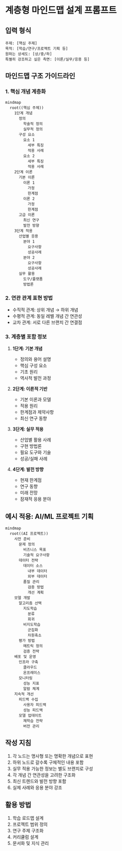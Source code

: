 # 계층형 마인드맵 설계 프롬프트

## 입력 형식
```
주제: [핵심 주제]
목적: [학습/연구/프로젝트 기획 등]
원하는 상세도: [상/중/하]
특별히 강조하고 싶은 측면: [이론/실무/응용 등]
```

## 마인드맵 구조 가이드라인

### 1. 핵심 개념 계층화
```mermaid
mindmap
  root((핵심 주제))
    1단계 개념
      정의
        학술적 정의
        실무적 정의
      구성 요소
        요소 1
          세부 특징
          적용 사례
        요소 2
          세부 특징
          적용 사례
    2단계 이론
      기본 이론
        이론 1
          가정
          한계점
        이론 2
          가정
          한계점
      고급 이론
        최신 연구
        발전 방향
    3단계 적용
      산업별 응용
        분야 1
          요구사항
          성공사례
        분야 2
          요구사항
          성공사례
      실무 활용
        도구/플랫폼
        방법론
```

### 2. 연관 관계 표현 방법
- 수직적 관계: 상위 개념 → 하위 개념
- 수평적 관계: 동일 레벨 개념 간 연관성
- 교차 관계: 서로 다른 브랜치 간 연결점

### 3. 계층별 포함 정보
1. **1단계: 기본 개념**
   - 정의와 용어 설명
   - 핵심 구성 요소
   - 기초 원리
   - 역사적 발전 과정

2. **2단계: 이론적 기반**
   - 기본 이론과 모델
   - 적용 원리
   - 한계점과 제약사항
   - 최신 연구 동향

3. **3단계: 실무 적용**
   - 산업별 활용 사례
   - 구현 방법론
   - 필요 도구와 기술
   - 성공/실패 사례

4. **4단계: 발전 방향**
   - 현재 한계점
   - 연구 동향
   - 미래 전망
   - 잠재적 응용 분야

## 예시 적용: AI/ML 프로젝트 기획
```mermaid
mindmap
  root((AI 프로젝트))
    사전 준비
      문제 정의
        비즈니스 목표
        기술적 요구사항
      데이터 전략
        데이터 소스
          내부 데이터
          외부 데이터
        품질 관리
          검증 방법
          개선 계획
    모델 개발
      알고리즘 선택
        지도학습
          분류
          회귀
        비지도학습
          군집화
          차원축소
      평가 방법
        메트릭 정의
        검증 전략
    배포 및 운영
      인프라 구축
        클라우드
        온프레미스
      모니터링
        성능 지표
        알람 체계
    지속적 개선
      피드백 수집
        사용자 피드백
        성능 피드백
      모델 업데이트
        재학습 전략
        버전 관리
```

## 작성 지침
1. 각 노드는 명사형 또는 명확한 개념으로 표현
2. 하위 노드로 갈수록 구체적인 내용 포함
3. 실무 적용 가능한 정보는 별도 브랜치로 구성
4. 각 개념 간 연관성을 고려한 구조화
5. 최신 트렌드와 발전 방향 포함
6. 실제 사례와 응용 분야 강조

## 활용 방법
1. 학습 로드맵 설계
2. 프로젝트 범위 정의
3. 연구 주제 구조화
4. 커리큘럼 설계
5. 문서화 및 지식 관리